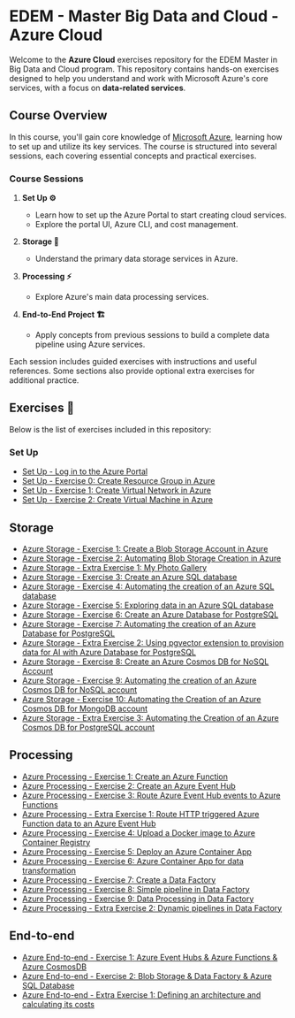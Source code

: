 # EDEM - Master Big Data and Cloud - Azure Cloud

Welcome to the **Azure Cloud** exercises repository for the EDEM Master in Big Data and Cloud program. This repository contains hands-on exercises designed to help you understand and work with Microsoft Azure's core services, with a focus on **data-related services**.

## Course Overview

In this course, you'll gain core knowledge of [Microsoft Azure](https://azure.microsoft.com/en-us/?msockid=031b26ad269166ac0a58327e2796675a), learning how to set up and utilize its key services. The course is structured into several sessions, each covering essential concepts and practical exercises.

### Course Sessions

1. **Set Up ⚙️**

   - Learn how to set up the Azure Portal to start creating cloud services.
   - Explore the portal UI, Azure CLI, and cost management.

2. **Storage 💾**

   - Understand the primary data storage services in Azure.

3. **Processing ⚡**

   - Explore Azure's main data processing services.

4. **End-to-End Project 🏗️**

   - Apply concepts from previous sessions to build a complete data pipeline using Azure services.

Each session includes guided exercises with instructions and useful references. Some sections also provide optional extra exercises for additional practice.

## Exercises 📝

Below is the list of exercises included in this repository:

### Set Up
- [Set Up - Log in to the Azure Portal](./0-Setup/Setup/README.md)
- [Set Up - Exercise 0: Create Resource Group in Azure](./0-Setup/Exercise0/README.md)
- [Set Up - Exercise 1: Create Virtual Network in Azure](./0-Setup/Exercise1/README.md)
- [Set Up - Exercise 2: Create Virtual Machine in Azure](./0-Setup/Exercise2/README.md)

## Storage
- [Azure Storage - Exercise 1: Create a Blob Storage Account in Azure](./1-Storage/Exercise01)
- [Azure Storage - Exercise 2: Automating Blob Storage Creation in Azure](./1-Storage/Exercise02)
- [Azure Storage - Extra Exercise 1: My Photo Gallery](./1-Storage/Extra01)
- [Azure Storage - Exercise 3: Create an Azure SQL database](./1-Storage/Exercise03)
- [Azure Storage - Exercise 4: Automating the creation of an Azure SQL database](./1-Storage/Exercise04)
- [Azure Storage - Exercise 5: Exploring data in an Azure SQL database](./1-Storage/Exercise05)
- [Azure Storage - Exercise 6: Create an Azure Database for PostgreSQL](./1-Storage/Exercise06)
- [Azure Storage - Exercise 7: Automating the creation of an Azure Database for PostgreSQL](./1-Storage/Exercise07)
- [Azure Storage - Extra Exercise 2: Using pgvector extension to provision data for AI with Azure Database for PostgreSQL](./1-Storage/Extra02)
- [Azure Storage - Exercise 8: Create an Azure Cosmos DB for NoSQL Account](./1-Storage/Exercise08)
- [Azure Storage - Exercise 9: Automating the creation of an Azure Cosmos DB for NoSQL account](./1-Storage/Exercise09)
- [Azure Storage - Exercise 10: Automating the Creation of an Azure Cosmos DB for MongoDB account](./1-Storage/Exercise10)
- [Azure Storage - Extra Exercise 3: Automating the Creation of an Azure Cosmos DB for PostgreSQL account](./1-Storage/Extra03)

## Processing
- [Azure Processing - Exercise 1: Create an Azure Function](./2-Processing/Exercise01/)
- [Azure Processing - Exercise 2: Create an Azure Event Hub](./2-Processing/Exercise02/)
- [Azure Processing - Exercise 3: Route Azure Event Hub events to Azure Functions](./2-Processing/Exercise03/)
- [Azure Processing - Extra Exercise 1: Route HTTP triggered Azure Function data to an Azure Event Hub](./2-Processing/Extra01)
- [Azure Processing - Exercise 4: Upload a Docker image to Azure Container Registry](./2-Processing/Exercise04/)
- [Azure Processing - Exercise 5: Deploy an Azure Container App](./2-Processing/Exercise05/)
- [Azure Processing - Exercise 6: Azure Container App for data transformation](./2-Processing/Exercise06/)
- [Azure Processing - Exercise 7: Create a Data Factory](./2-Processing/Exercise07/)
- [Azure Processing - Exercise 8: Simple pipeline in Data Factory](./2-Processing/Exercise08/)
- [Azure Processing - Exercise 9: Data Processing in Data Factory](./2-Processing/Exercise09/)
- [Azure Processing - Extra Exercise 2: Dynamic pipelines in Data Factory](./2-Processing/Extra02/)

## End-to-end
- [Azure End-to-end - Exercise 1: Azure Event Hubs & Azure Functions & Azure CosmosDB](./3-End-to-end/Exercise01)
- [Azure End-to-end - Exercise 2: Blob Storage & Data Factory & Azure SQL Database](./3-End-to-end/Exercise02)
- [Azure End-to-end - Extra Exercise 1: Defining an architecture and calculating its costs](./3-End-to-end/Extra01/)